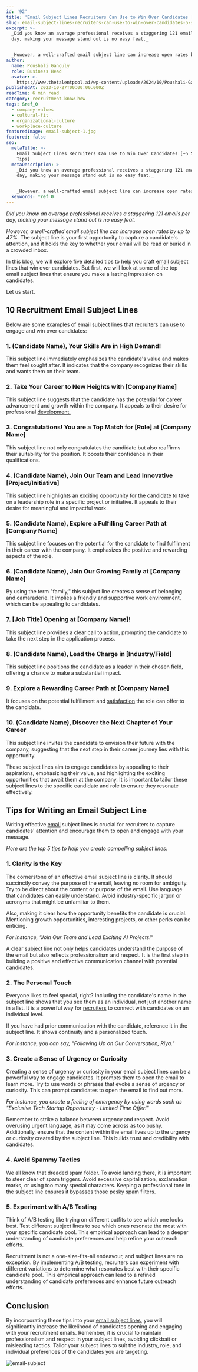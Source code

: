 ```yaml
---
id: '92'
title: 'Email Subject Lines Recruiters Can Use to Win Over Candidates [+5 Super Tips]'
slug: email-subject-lines-recruiters-can-use-to-win-over-candidates-5-super-tips
excerpt: >-
  _Did you know an average professional receives a staggering 121 emails per
  day, making your message stand out is no easy feat._


  _However, a well-crafted email subject line can increase open rates by...
author:
  name: Poushali Ganguly
  role: Business Head
  avatar: >-
    https://www.thetalentpool.ai/wp-content/uploads/2024/10/Poushali-Gangulyimage.webp
publishedAt: 2023-10-27T00:00:00.000Z
readTime: 6 min read
category: recruitment-know-how
tags: &ref_0
  - company-values
  - cultural-fit
  - organizational-culture
  - workplace-culture
featuredImage: email-subject-1.jpg
featured: false
seo:
  metaTitle: >-
    Email Subject Lines Recruiters Can Use to Win Over Candidates [+5 Super
    Tips]
  metaDescription: >-
    _Did you know an average professional receives a staggering 121 emails per
    day, making your message stand out is no easy feat._


    _However, a well-crafted email subject line can increase open rates by...
  keywords: *ref_0
---
```


_Did you know an average professional receives a staggering 121 emails per day, making your message stand out is no easy feat._

_However, a well-crafted email subject line can increase open rates by up to 47%._ The subject line is your first opportunity to capture a candidate's attention, and it holds the key to whether your email will be read or buried in a crowded inbox.

In this blog, we will explore five detailed tips to help you craft [email](https://www.thetalentpool.ai/blogs/10-rules-for-sending-hr-emails-to-employees/) subject lines that win over candidates. But first, we will look at some of the top email subject lines that ensure you make a lasting impression on candidates.

Let us start.

## **10 Recruitment Email Subject Lines**

Below are some examples of email subject lines that [recruiters](https://www.thetalentpool.ai/blogs/10-must-have-recruitment-skills-to-become-an-ace-recruiter/) can use to engage and win over candidates:

### 1\. **(Candidate Name), Your Skills Are in High Demand!**

This subject line immediately emphasizes the candidate's value and makes them feel sought after. It indicates that the company recognizes their skills and wants them on their team.

### 2\. **Take Your Career to New Heights with \[Company Name\]**

This subject line suggests that the candidate has the potential for career advancement and growth within the company. It appeals to their desire for professional [development.](https://www.thetalentpool.ai/?s=professional%20development.)

### **3\. Congratulations! You are a Top Match for \[Role\] at \[Company Name\]**

This subject line not only congratulates the candidate but also reaffirms their suitability for the position. It boosts their confidence in their qualifications.

### 4\. (**Candidate Name), Join Our Team and Lead Innovative \[Project/Initiative\]**

This subject line highlights an exciting opportunity for the candidate to take on a leadership role in a specific project or initiative. It appeals to their desire for meaningful and impactful work.

### 5\. (**Candidate Name), Explore a Fulfilling Career Path at \[Company Name\]**

This subject line focuses on the potential for the candidate to find fulfilment in their career with the company. It emphasizes the positive and rewarding aspects of the role.

### 6\. (**Candidate Name),** **Join Our Growing Family at \[Company Name\]**

By using the term "family," this subject line creates a sense of belonging and camaraderie. It implies a friendly and supportive work environment, which can be appealing to candidates.

### 7\. **\[Job Title\] Opening at \[Company Name\]!**

This subject line provides a clear call to action, prompting the candidate to take the next step in the application process.

### 8\. **(Candidate Name), Lead the Charge in \[Industry/Field\]**

This subject line positions the candidate as a leader in their chosen field, offering a chance to make a substantial impact.

### 9\. **Explore a Rewarding Career Path at \[Company Name\]**

It focuses on the potential fulfillment and [satisfaction](https://www.thetalentpool.ai/blogs/what-employee-satisfaction-how-measure-it/) the role can offer to the candidate.

### 10\. **(Candidate Name), Discover the Next Chapter of Your Career**

This subject line invites the candidate to envision their future with the company, suggesting that the next step in their career journey lies with this opportunity.

These subject lines aim to engage candidates by appealing to their aspirations, emphasizing their value, and highlighting the exciting opportunities that await them at the company. It is important to tailor these subject lines to the specific candidate and role to ensure they resonate effectively.

## **Tips for Writing an Email Subject Line**

Writing effective [email](https://www.thetalentpool.ai/blogs/6-ways-how-hr-can-improve-their-email-communication/) subject lines is crucial for recruiters to capture candidates' attention and encourage them to open and engage with your message.

_Here are the top 5 tips to help you create compelling subject lines:_

### 1\. **Clarity is the Key**

The cornerstone of an effective email subject line is clarity. It should succinctly convey the purpose of the email, leaving no room for ambiguity. Try to be direct about the content or purpose of the email. Use language that candidates can easily understand. Avoid industry-specific jargon or acronyms that might be unfamiliar to them.

Also, making it clear how the opportunity benefits the candidate is crucial. Mentioning growth opportunities, interesting projects, or other perks can be enticing.

_For instance, "Join Our Team and Lead Exciting AI Projects!"_

A clear subject line not only helps candidates understand the purpose of the email but also reflects professionalism and respect. It is the first step in building a positive and effective communication channel with potential candidates.

### 2\. **The Personal Touch**

Everyone likes to feel special, right? Including the candidate's name in the subject line shows that you see them as an individual, not just another name in a list. It is a powerful way for [recruiters](https://www.thetalentpool.ai/blogs/7-effective-diversity-recruiting-strategies-for-recruiters/) to connect with candidates on an individual level.

If you have had prior communication with the candidate, reference it in the subject line. It shows continuity and a personalized touch.

_For instance, you can say, "Following Up on Our Conversation, Riya."_

### 3\. **Create a Sense of Urgency or Curiosity**

Creating a sense of urgency or curiosity in your email subject lines can be a powerful way to engage candidates. It prompts them to open the email to learn more. Try to use words or phrases that evoke a sense of urgency or curiosity. This can prompt candidates to open the email to find out more.

_For instance, you create a feeling of emergency by using words such as "Exclusive Tech Startup Opportunity - Limited Time Offer!"_

Remember to strike a balance between urgency and respect. Avoid overusing urgent language, as it may come across as too pushy. Additionally, ensure that the content within the email lives up to the urgency or curiosity created by the subject line. This builds trust and credibility with candidates.

### 4\. **Avoid Spammy Tactics**

We all know that dreaded spam folder. To avoid landing there, it is important to steer clear of spam triggers. Avoid excessive capitalization, exclamation marks, or using too many special characters. Keeping a professional tone in the subject line ensures it bypasses those pesky spam filters.

### 5\. **Experiment with A/B Testing**

Think of A/B testing like trying on different outfits to see which one looks best. Test different subject lines to see which ones resonate the most with your specific candidate pool. This empirical approach can lead to a deeper understanding of candidate preferences and help refine your outreach efforts.

Recruitment is not a one-size-fits-all endeavour, and subject lines are no exception. By implementing A/B testing, recruiters can experiment with different variations to determine what resonates best with their specific candidate pool. This empirical approach can lead to a refined understanding of candidate preferences and enhance future outreach efforts.

## **Conclusion**

By incorporating these tips into your [email subject lines](https://www.thetalentpool.ai/blogs/how-to-write-rejection-emails-to-job-applicants/), you will significantly increase the likelihood of candidates opening and engaging with your recruitment emails. Remember, it is crucial to maintain professionalism and respect in your subject lines, avoiding clickbait or misleading tactics. Tailor your subject lines to suit the industry, role, and individual preferences of the candidates you are targeting.

![email-subject](images/email-subject-1-1024x554.jpg)
